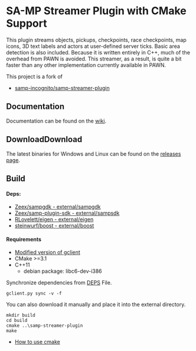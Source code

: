 SA-MP Streamer Plugin with CMake Support
=====================

This plugin streams objects, pickups, checkpoints, race checkpoints, map icons, 3D text labels and actors at user-defined server ticks. Basic area detection is also included. Because it is written entirely in C++, much of the overhead from PAWN is avoided. This streamer, as a result, is quite a bit faster than any other implementation currently available in PAWN.

This project is a fork of 
- [samp-incognito/samp-streamer-plugin](https://github.com/samp-incognito/samp-streamer-plugin)

## Documentation

Documentation can  be found on the [wiki](https://github.com/samp-incognito/samp-streamer-plugin/wiki).

## DownloadDownload

The latest binaries for Windows and Linux can be found on the [releases page](https://github.com/samp-incognito/samp-streamer-plugin/releases).

## Build
#### Deps:
- [Zeex/sampgdk - external/sampgdk](https://github.com/Zeex/sampgdk)
- [Zeex/samp-plugin-sdk - external/sampsdk](https://github.com/Zeex/samp-plugin-sdk)
- [RLovelett/eigen - external/eigen](https://github.com/RLovelett/eigen)
- [steinwurf/boost - external/boost](https://github.com/steinwurf/boost)

#### Requirements
- [Modified version of gclient](https://github.com/timniederhausen/gclient)
- CMake >=3.1
- C++11
  - debian package: libc6-dev-i386

Synchronize dependencies from [DEPS](DEPS) File.

    gclient.py sync -v -f

You can also download it manually and place it into the external directory.

    mkdir build
    cd build
    cmake ..\samp-streamer-plugin
    make

- [How to use cmake](https://github.com/bast/cmake-example)